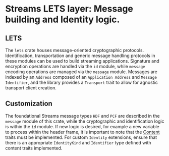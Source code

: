 # Streams LETS layer: Message building and Identity logic.

## LETS 
The `lets` crate houses message-oriented cryptographic protocols. Identification, transportation and generic message 
handling protocols in these modules can be used to build streaming applications. Signature and encryption operations 
are handled via the `id` module, while `message` encoding operations are managed via the `message` module. Messages are 
indexed by an `Address` composed of an `Application Address` and `Message Identifier`, and the library provides a 
`Transport` trait to allow for agnostic transport client creation.

## Customization
The foundational Streams message types `HDF` and `PCF` are described in the `message` module of this crate, while the 
cryptographic and identification logic is within the `id` module. If new logic is desired, for example a new variable to
process within the header frame, it is important to note that the [Content](src/message/content.rs) traits must be 
implemented. For custom `Identity` extensions, ensure that there is an appropriate `IdentityKind` and `Identifier` type defined with 
content traits implemented.
